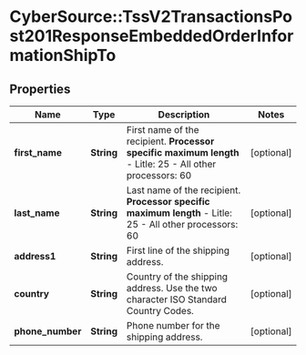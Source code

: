 # CyberSource::TssV2TransactionsPost201ResponseEmbeddedOrderInformationShipTo

## Properties
Name | Type | Description | Notes
------------ | ------------- | ------------- | -------------
**first_name** | **String** | First name of the recipient.  **Processor specific maximum length**  - Litle: 25 - All other processors: 60  | [optional] 
**last_name** | **String** | Last name of the recipient.  **Processor specific maximum length**  - Litle: 25 - All other processors: 60  | [optional] 
**address1** | **String** | First line of the shipping address. | [optional] 
**country** | **String** | Country of the shipping address. Use the two character ISO Standard Country Codes. | [optional] 
**phone_number** | **String** | Phone number for the shipping address. | [optional] 


